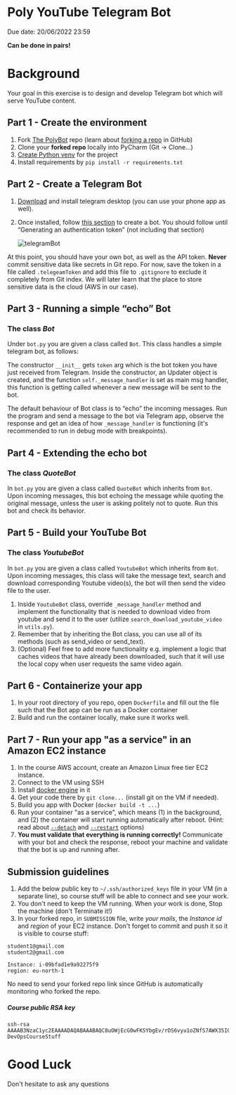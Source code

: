 # Poly YouTube Telegram Bot
Due date: 20/06/2022 23:59  

**Can be done in pairs!**

# Background

Your goal in this exercise is to design and develop Telegram bot which will serve YouTube content. 

## Part 1 - Create the environment

1. Fork [The PolyBot](https://github.com/alonitac/PolyBot) repo (learn about [forking a repo](https://docs.github.com/en/get-started/quickstart/fork-a-repo) in GitHub)
2. Clone your **forked repo** locally into PyCharm (Git -> Clone...)
3. [Create Python venv](https://www.jetbrains.com/help/pycharm/creating-virtual-environment.html) for the project
4. Install requirements by `pip install -r requirements.txt`


## Part 2 - Create a Telegram Bot

1. <a href="https://desktop.telegram.org/" target="_blank">Download</a> and install telegram desktop (you can use your phone app as well).
2. Once installed, follow <a href="https://core.telegram.org/bots#6-botfather">this section</a> to create a bot. You should follow until “Generating an authentication token” (not including that section)

   ![telegramBot](/img/telegramToken.png)

At this point, you should have your own bot, as well as the API token. **Never** commit sensitive data like secrets in Git repo. For now, save the token in a file called `.telegeamToken` and add this file to `.gitignore` to exclude it completely from Git index. We will later learn that the place to store sensitive data is the cloud (AWS in our case).



## Part 3 - Running a simple “echo” Bot

### The class _Bot_
Under `bot.py` you are given a class called `Bot`. This class handles a simple telegram bot, as follows:  

The constructor `__init__` gets `token` arg which is the bot token you have just received from Telegram. Inside the constructor, an Updater object is created, and the function `self._message_handler` is set as main msg handler, this function is getting called whenever a new message will be sent to the bot.

The default behaviour of Bot class is to “echo” the incoming messages. 
Run the program and send a message to the bot via Telegram app, observe the response and get an idea of how `_message_handler` is functioning (it's recommended to run in debug mode with breakpoints).

## Part 4 - Extending the echo bot

### The class _QuoteBot_

In `bot.py` you are given a class called `QuoteBot` which inherits from `Bot`. Upon incoming messages, this bot echoing the message while quoting the original message, unless the user is asking politely not to quote.
Run this bot and check its behavior.

## Part 5 - Build your YouTube Bot

### The class _YoutubeBot_

In `bot.py` you are given a class called `YoutubeBot` which inherits from `Bot`.
Upon incoming messages, this class will take the message text, search and download corresponding Youtube video(s), the bot will then send the video file to the user.

1. Inside `YoutubeBot` class, override `_message_handler` method and implement the functionality that is needed to download video from youtube and send it to the user (utilize `search_download_youtube_video` in `utils.py`).
2. Remember that by inheriting the Bot class, you can use all of its methods (such as send_video or send_text).
3. (Optional) Feel free to add more functionality e.g. implement a logic that caches videos that have already been downloaded, such that it will use the local copy when user requests the same video again. 

## Part 6 - Containerize your app 
1. In your root directory of you repo, open `Dockerfile` and fill out the file such that the Bot app can be run as a Docker container
2. Build and run the container locally, make sure it works well. 

## Part 7 - Run your app "as a service" in an Amazon EC2 instance
1. In the course AWS account, create an Amazon Linux free tier EC2 instance.
2. Connect to the VM using SSH
3. Install [docker engine](https://docs.aws.amazon.com/AmazonECS/latest/developerguide/create-container-image.html#create-container-image-install-docker) in it 
4. Get your code there by `git clone...` (install git on the VM if needed).
5. Build you app with Docker (`docker build -t ...`)
6. Run your container "as a service", which means (1) in the background, and (2) the container will start running automatically after reboot. (Hint: read about [`--detach`](https://docs.docker.com/engine/reference/commandline/run/#options) and [`--restart`](https://docs.docker.com/engine/reference/commandline/run/#restart-policies---restart) options)
7. **You must validate that everything is running correctly!** Communicate with your bot and check the response, reboot your machine and validate that the bot is up and running after.

## Submission guidelines
1. Add the below public key to `~/.ssh/authorized_keys` file in your VM (in a separate line), so course stuff will be able to connect and see your work.
2. You don't need to keep the VM running. When your work is done, Stop the machine (don't Terminate it!)
3. In your forked repo, in `SUBMISSION` file, write _your mails_, the _Instance id_ and _region_ of your EC2 instance. Don't forget to commit and push it so it is visible to course stuff: 
```text
student1@gmail.com
student2@gmail.com

Instance: i-09bfad1e9a92275f9
region: eu-north-1
```

No need to send your forked repo link since GitHub is automatically monitoring who forked the repo.

##### Course public RSA key

```text
ssh-rsa AAAAB3NzaC1yc2EAAAADAQABAAABAQC8uOWjEcG0wFKSYbgEv/rDS6vyu1oZNfS7AWX35I0ozoNSJXEYiGW8Kw9VYE7TIEDCzBag61DbQyTDVlQpYVCw7uzDMTrgOAGQQIm8USOyFm2STRCeMa1sKivlDYynXhhtMS5k3e0a9Bo0hCbFRvVqjpixG/g/6wVA+vFjeWTo5bKjh9ekoSd3wdOu22PR6GjT0+NK5xlqhjKCnl19BFiIRptqcUkFuCgXqktrcwix0Cq2QhaQvYfIv/VA68OaClCX8wPDNXbO2VHK4170Kg5ubTrqx4ppP7Q0Gasz8CUCSGhf+njmhj3TnqhZ2UFsohyTIH4xV7e7wtNxDxdJ/r+T DevOpsCourseStuff
```
# Good Luck

Don't hesitate to ask any questions